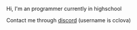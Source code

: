 Hi, I'm an programmer currently in highschool

Contact me through [discord](https://discord.gg/KT29qG3ewP) (username is cclova)
